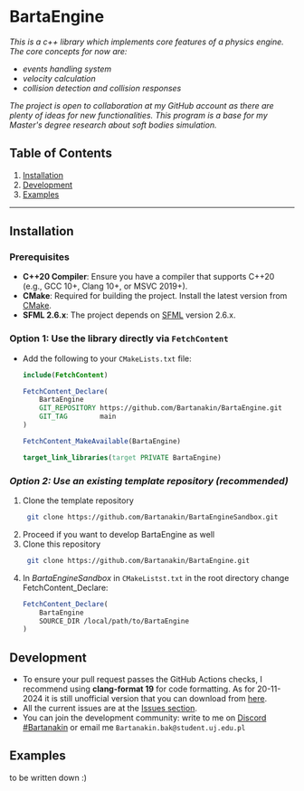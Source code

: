 # **BartaEngine**

_This is a c++ library which implements core features of a physics engine. The core concepts for now are:_ 
* _events handling system_
* _velocity calculation_
* _collision detection and collision responses_

_The project is open to collaboration at my GitHub account as there are plenty of ideas for new functionalities. This program is a base for my Master's degree research about soft bodies simulation._

## **Table of Contents**

1. [Installation](#installation)
2. [Development](#development)
3. [Examples](#examples)
---

## **Installation**

### **Prerequisites**
- **C++20 Compiler**: Ensure you have a compiler that supports C++20 (e.g., GCC 10+, Clang 10+, or MSVC 2019+).
- **CMake**: Required for building the project. Install the latest version from [CMake](https://cmake.org/download/).
- **SFML 2.6.x**: The project depends on [SFML](https://www.sfml-dev.org/) version 2.6.x.

### **Option 1: Use the library directly via `FetchContent`**
* Add the following to your `CMakeLists.txt` file:
   ```cmake
   include(FetchContent)

   FetchContent_Declare(
       BartaEngine
       GIT_REPOSITORY https://github.com/Bartanakin/BartaEngine.git
       GIT_TAG        main
   )

   FetchContent_MakeAvailable(BartaEngine)

   target_link_libraries(target PRIVATE BartaEngine)

### **Option 2: Use an existing template repository* (recommended)*
1. Clone the template repository
   ```bash
    git clone https://github.com/Bartanakin/BartaEngineSandbox.git

2. Proceed if you want to develop BartaEngine as well
3. Clone this repository
   ```bash
    git clone https://github.com/Bartanakin/BartaEngine.git
4. In *BartaEngineSandbox* in `CMakeListst.txt` in the root directory change FetchContent_Declare:
   ```cmake
   FetchContent_Declare(
       BartaEngine
       SOURCE_DIR /local/path/to/BartaEngine
   )

## Development

* To ensure your pull request passes the GitHub Actions checks, I recommend using **clang-format 19** for code formatting. As for 20-11-2024 it is still unofficial version that you can download from [here](https://releases.llvm.org/).
* All the current issues are at the [Issues section](https://github.com/Bartanakin/BartaEngine/issues).
* You can join the development community: write to me on [Discord #Bartanakin](https://discord.com/)  or email me `Bartanakin.bak@student.uj.edu.pl`

## Examples
to be written down :)